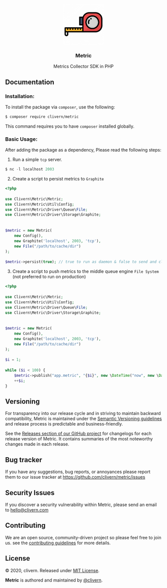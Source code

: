 <p align="center">
    <img alt="Metric Logo" src="https://raw.githubusercontent.com/clivern/Metric/master/assets/img/logo.png?v=1.0.1" width="130" />
    <h3 align="center">Metric</h3>
    <p align="center">Metrics Collector SDK in PHP</p>
    <p align="center"></p>
</p>


## Documentation

### Installation:

To install the package via `composer`, use the following:

```zsh
$ composer require clivern/metric
```

This command requires you to have `composer` installed globally.

### Basic Usage:

After adding the package as a dependency, Please read the following steps:

1. Run a simple `tcp` server.

```php
$ nc -l localhost 2003
```

2. Create a script to persist metrics to `Graphite`

```php
<?php

use Clivern\Metric\Metric;
use Clivern\Metric\Util\Config;
use Clivern\Metric\Driver\Queue\File;
use Clivern\Metric\Driver\Storage\Graphite;


$metric = new Metric(
    new Config(),
    new Graphite('localhost', 2003, 'tcp'),
    new File("/path/to/cache/dir")
);

$metric->persist(true); // true to run as daemon & false to send and close storage connection
```

3. Create a script to push metrics to the middle queue engine `File System` (not preferred to run on production)

```php
<?php

use Clivern\Metric\Metric;
use Clivern\Metric\Util\Config;
use Clivern\Metric\Driver\Queue\File;
use Clivern\Metric\Driver\Storage\Graphite;


$metric = new Metric(
    new Config(),
    new Graphite('localhost', 2003, 'tcp'),
    new File("/path/to/cache/dir")
);

$i = 1;

while ($i < 100) {
    $metric->publish("app.metric", "{$i}", new \DateTime("now", new \DateTimeZone('UTC')));
    ++$i;
}
```


## Versioning

For transparency into our release cycle and in striving to maintain backward compatibility, Metric is maintained under the [Semantic Versioning guidelines](https://semver.org/) and release process is predictable and business-friendly.

See the [Releases section of our GitHub project](https://github.com/clivern/metric/releases) for changelogs for each release version of Metric. It contains summaries of the most noteworthy changes made in each release.


## Bug tracker

If you have any suggestions, bug reports, or annoyances please report them to our issue tracker at https://github.com/clivern/metric/issues


## Security Issues

If you discover a security vulnerability within Metric, please send an email to [hello@clivern.com](mailto:hello@clivern.com)


## Contributing

We are an open source, community-driven project so please feel free to join us. see the [contributing guidelines](CONTRIBUTING.md) for more details.


## License

© 2020, clivern. Released under [MIT License](https://opensource.org/licenses/mit-license.php).

**Metric** is authored and maintained by [@clivern](http://github.com/clivern).

